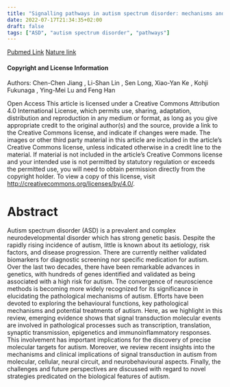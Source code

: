 ```yaml
---
title: "Signalling pathways in autism spectrum disorder: mechanisms and therapeutic implications"
date: 2022-07-17T21:34:35+02:00
draft: false
tags: ["ASD", "autism spectrum disorder", "pathways"]
---
```


[Pubmed Link](https://pubmed.ncbi.nlm.nih.gov/35817793/)
[Nature link](https://www.nature.com/articles/s41392-022-01081-0)

#### Copyright and License Information

Authors: Chen-Chen Jiang , Li-Shan Lin , Sen Long, Xiao-Yan Ke , Kohji Fukunaga , Ying-Mei Lu and Feng Han

Open Access This article is licensed under a Creative Commons Attribution 4.0 International License, which permits use, sharing, adaptation, distribution and reproduction in any medium or format, as long as you give appropriate credit to the original author(s) and the source, provide a link to the Creative Commons license, and indicate if changes were made. The images or other third party material in this article are included in the article’s Creative Commons license, unless indicated otherwise in a credit line to the material. If material is not included in the article’s Creative Commons license and your intended use is not permitted by statutory regulation or exceeds the permitted use, you will need to obtain permission directly from the copyright holder. To view a copy of this license, visit http://creativecommons.org/licenses/by/4.0/.

# Abstract

Autism spectrum disorder (ASD) is a prevalent and complex neurodevelopmental disorder which has strong genetic basis. Despite the rapidly rising incidence of autism, little is known about its aetiology, risk factors, and disease progression. There are currently neither validated biomarkers for diagnostic screening nor specific medication for autism. Over the last two decades, there have been remarkable advances in genetics, with hundreds of genes identified and validated as being associated with a high risk for autism. The convergence of neuroscience methods is becoming more widely recognized for its significance in elucidating the pathological mechanisms of autism. Efforts have been devoted to exploring the behavioural functions, key pathological mechanisms and potential treatments of autism. Here, as we highlight in this review, emerging evidence shows that signal transduction molecular events are involved in pathological processes such as transcription, translation, synaptic transmission, epigenetics and immunoinflammatory responses. This involvement has important implications for the discovery of precise molecular targets for autism. Moreover, we review recent insights into the mechanisms and clinical implications of signal transduction in autism from molecular, cellular, neural circuit, and neurobehavioural aspects. Finally, the challenges and future perspectives are discussed with regard to novel strategies predicated on the biological features of autism. 